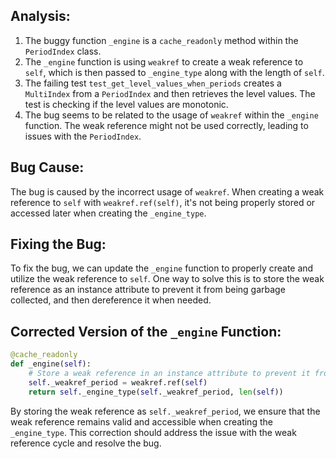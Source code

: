 ## Analysis:
1. The buggy function `_engine` is a `cache_readonly` method within the `PeriodIndex` class.
2. The `_engine` function is using `weakref` to create a weak reference to `self`, which is then passed to `_engine_type` along with the length of `self`.
3. The failing test `test_get_level_values_when_periods` creates a `MultiIndex` from a `PeriodIndex` and then retrieves the level values. The test is checking if the level values are monotonic.
4. The bug seems to be related to the usage of `weakref` within the `_engine` function. The weak reference might not be used correctly, leading to issues with the `PeriodIndex`.

## Bug Cause:
The bug is caused by the incorrect usage of `weakref`. When creating a weak reference to `self` with `weakref.ref(self)`, it's not being properly stored or accessed later when creating the `_engine_type`.

## Fixing the Bug:
To fix the bug, we can update the `_engine` function to properly create and utilize the weak reference to `self`. One way to solve this is to store the weak reference as an instance attribute to prevent it from being garbage collected, and then dereference it when needed.

## Corrected Version of the `_engine` Function:
```python
@cache_readonly
def _engine(self):
    # Store a weak reference in an instance attribute to prevent it from being garbage collected
    self._weakref_period = weakref.ref(self)
    return self._engine_type(self._weakref_period, len(self))
```

By storing the weak reference as `self._weakref_period`, we ensure that the weak reference remains valid and accessible when creating the `_engine_type`. This correction should address the issue with the weak reference cycle and resolve the bug.
